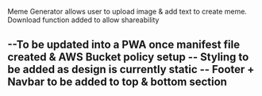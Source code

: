 Meme Generator allows user to upload image & add text to create meme.
Download function added to allow shareability

--To be updated into a PWA once manifest file created & AWS Bucket policy setup
-- Styling to be added as design is currently static
-- Footer + Navbar to be added to top & bottom section
-- 
